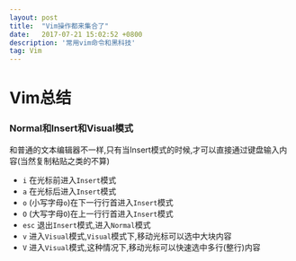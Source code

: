 ```yaml
---
layout: post
title:  "Vim操作都来集合了"
date:   2017-07-21 15:02:52 +0800
description: '常用vim命令和黑科技'
tag: Vim
---
```

# Vim总结

### Normal和Insert和Visual模式
和普通的文本编辑器不一样,只有当Insert模式的时候,才可以直接通过键盘输入内容(当然复制粘贴之类的不算)

- `i` 在光标前进入`Insert`模式
- `a` 在光标后进入`Insert`模式
- `o` (小写字母`o`)在下一行行首进入`Insert`模式
- `O` (大写字母`O`)在上一行行首进入`Insert`模式
- `esc` 退出`Insert`模式,进入`Normal`模式
- `v` 进入`Visual`模式,`Visual`模式下,移动光标可以选中大块内容
- `V` 进入`Visual`模式,这种情况下,移动光标可以快速选中多行(整行)内容


